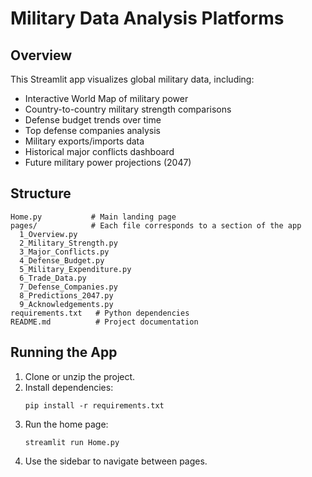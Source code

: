 # Military Data Analysis Platforms

## Overview
This Streamlit app visualizes global military data, including:
- Interactive World Map of military power
- Country-to-country military strength comparisons
- Defense budget trends over time
- Top defense companies analysis
- Military exports/imports data
- Historical major conflicts dashboard
- Future military power projections (2047)

## Structure
```
Home.py           # Main landing page
pages/            # Each file corresponds to a section of the app
  1_Overview.py
  2_Military_Strength.py
  3_Major_Conflicts.py
  4_Defense_Budget.py
  5_Military_Expenditure.py
  6_Trade_Data.py
  7_Defense_Companies.py
  8_Predictions_2047.py
  9_Acknowledgements.py
requirements.txt   # Python dependencies
README.md          # Project documentation
```

## Running the App
1. Clone or unzip the project.
2. Install dependencies:
   ```
   pip install -r requirements.txt
   ```
3. Run the home page:
   ```
   streamlit run Home.py
   ```
4. Use the sidebar to navigate between pages.


